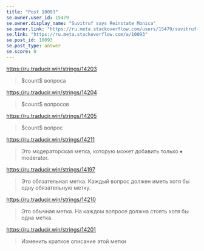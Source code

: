 ```yaml
---
title: "Post 10093"
se.owner.user_id: 15479
se.owner.display_name: "Suvitruf says Reinstate Monica"
se.owner.link: "https://ru.meta.stackoverflow.com/users/15479/suvitruf-says-reinstate-monica"
se.link: "https://ru.meta.stackoverflow.com/a/10093"
se.post_id: 10093
se.post_type: answer
se.score: 0
---
```

<p><a href="https://ru.traducir.win/strings/14203" rel="nofollow noreferrer">https://ru.traducir.win/strings/14203</a></p>

<blockquote>
  <p>$count$ вопроса </p>
</blockquote>

<p><a href="https://ru.traducir.win/strings/14204" rel="nofollow noreferrer">https://ru.traducir.win/strings/14204</a></p>

<blockquote>
  <p>$count$ вопросов </p>
</blockquote>

<p><a href="https://ru.traducir.win/strings/14205" rel="nofollow noreferrer">https://ru.traducir.win/strings/14205</a></p>

<blockquote>
  <p>$count$ вопрос</p>
</blockquote>

<p><a href="https://ru.traducir.win/strings/14211" rel="nofollow noreferrer">https://ru.traducir.win/strings/14211</a></p>

<blockquote>
  <p>Это модераторская метка, которую может добавить только ♦ moderator.</p>
</blockquote>

<p><a href="https://ru.traducir.win/strings/14197" rel="nofollow noreferrer">https://ru.traducir.win/strings/14197</a></p>

<blockquote>
  <p>Это обязательная метка. Каждый вопрос должен иметь хотя бы одну обязательную метку.</p>
</blockquote>

<p><a href="https://ru.traducir.win/strings/14210" rel="nofollow noreferrer">https://ru.traducir.win/strings/14210</a></p>

<blockquote>
  <p>Это обычная метка. На каждом вопросе должна стоять хотя бы одна метка.</p>
</blockquote>

<p><a href="https://ru.traducir.win/strings/14201" rel="nofollow noreferrer">https://ru.traducir.win/strings/14201</a></p>

<blockquote>
  <p>Изменить краткое описание этой метки </p>
</blockquote>
